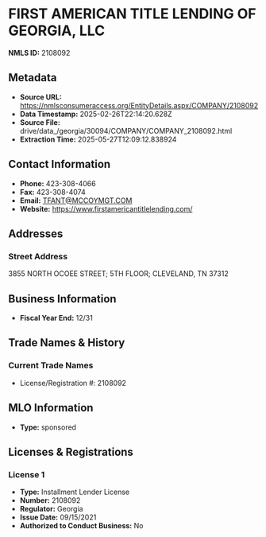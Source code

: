 # FIRST AMERICAN TITLE LENDING OF GEORGIA, LLC

**NMLS ID:** 2108092

## Metadata
- **Source URL:** https://nmlsconsumeraccess.org/EntityDetails.aspx/COMPANY/2108092
- **Data Timestamp:** 2025-02-26T22:14:20.628Z
- **Source File:** drive/data_/georgia/30094/COMPANY/COMPANY_2108092.html
- **Extraction Time:** 2025-05-27T12:09:12.838924

## Contact Information
- **Phone:** 423-308-4066
- **Fax:** 423-308-4074
- **Email:** TFANT@MCCOYMGT.COM
- **Website:** https://www.firstamericantitlelending.com/

## Addresses
### Street Address
3855 NORTH OCOEE STREET; 5TH FLOOR; CLEVELAND, TN 37312

## Business Information
- **Fiscal Year End:** 12/31

## Trade Names & History
### Current Trade Names
- License/Registration #: 2108092

## MLO Information
- **Type:** sponsored

## Licenses & Registrations

### License 1
- **Type:** Installment Lender License
- **Number:** 2108092
- **Regulator:** Georgia
- **Issue Date:** 09/15/2021
- **Authorized to Conduct Business:** No

